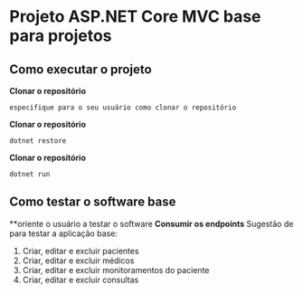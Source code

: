 # Projeto ASP.NET Core MVC base para projetos

## Como executar o projeto

**Clonar o repositório**
```
especifique para o seu usuário como clonar o repositório
```

**Clonar o repositório**
```
dotnet restore
```

**Clonar o repositório**
```
dotnet run
```

## Como testar o software base

**oriente o usuário a testar o software
**Consumir os endpoints**
Sugestão de para testar a aplicação base:

1) Criar, editar e excluir pacientes
2) Criar, editar e excluir médicos
3) Criar, editar e excluir monitoramentos do paciente
4) Criar, editar e excluir consultas
